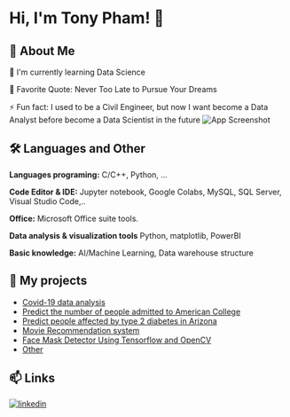 # Hi, I'm Tony Pham! 👋

## 🚀 About Me

🧠 I'm currently learning Data Science

🥅 Favorite Quote: Never Too Late to Pursue Your Dreams

⚡️ Fun fact: I used to be a Civil Engineer, but now I want become a Data Analyst before become a Data Scientist in the future 
![App Screenshot](https://camo.githubusercontent.com/c1dcb74cc1c1835b1d716f5051499a2814c683c806b15f04b0eba492863703e9/68747470733a2f2f63646e2e6472696262626c652e636f6d2f75736572732f3733303730332f73637265656e73686f74732f363538313234332f6176656e746f2e676966)


## 🛠 Languages and Other
**Languages programing:** C/C++, Python, ...

**Code Editor & IDE:**   Jupyter notebook, Google Colabs, MySQL, SQL Server, Visual Studio Code,..

**Office:** Microsoft Office suite tools.

**Data analysis & visualization tools** Python, matplotlib, PowerBI

**Basic knowledge:**  AI/Machine Learning, Data warehouse structure 

## 🔗 My projects

 - [Covid-19 data analysis](https://github.com/TonyPham423/My-project/blob/main/Data%20Analysis%20with%20Python.ipynb)
 - [Predict the number of people admitted to American College](https://github.com/TonyPham423/My-project/blob/main/Predict%20the%20number%20of%20people%20accepted%20to%20American%20College.ipynb)
 - [Predict people affected by type 2 diabetes in Arizona](https://github.com/TonyPham423/My-project/blob/main/Predict%20people%20affected%20by%20type%202%20diabetes%20in%20Arizona.ipynb)
 - [Movie Recommendation system](https://github.com/TonyPham423/My-project/blob/main/Recommend%20movies.ipynb)
 - [Face Mask Detector Using Tensorflow and OpenCV](https://github.com/TonyPham423/My-project/blob/main/Picture_Face%20Mask%20Detector%20Using%20Tensorflow%20and%20OpenCV.ipynb)
 - [Other](https://github.com/TonyPham423/My-project/tree/main)

## 📫 Links

[![linkedin](https://img.shields.io/badge/linkedin-0A66C2?style=for-the-badge&logo=linkedin&logoColor=white)](https://www.linkedin.com/in/phatpt)


